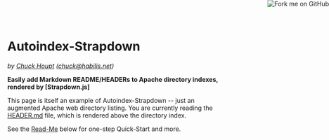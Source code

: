Autoindex-Strapdown
===================

_by [Chuck Houpt] (<chuck@habilis.net>)_

**Easily add Markdown README/HEADERs to Apache directory indexes, rendered by [Strapdown.js]**

This page is itself an example of Autoindex-Strapdown -- just an augmented Apache
web directory listing. You are currently reading the [HEADER.md](HEADER.md) file, which is
rendered above the directory index.

See the [Read-Me](#readme) below for one-step Quick-Start and more.

<a href="https://github.com/chuckhoupt/autoindex_strapdown">
<img style="position: fixed; top: 0; right: 0; border: 0; z-index: 1000; margin: 0;"
     src="https://camo.githubusercontent.com/652c5b9acfaddf3a9c326fa6bde407b87f7be0f4/68747470733a2f2f73332e616d617a6f6e6177732e636f6d2f6769746875622f726962626f6e732f666f726b6d655f72696768745f6f72616e67655f6666373630302e706e67"
     alt="Fork me on GitHub"
     data-canonical-src="https://s3.amazonaws.com/github/ribbons/forkme_right_orange_ff7600.png">
</a>

[Chuck Houpt]: https://habilis.net/chuck/
